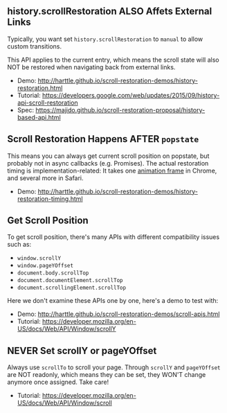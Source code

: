 ## history.scrollRestoration ALSO Affets External Links

Typically, you want set `history.scrollRestoration` to `manual` to allow custom transitions.

This API applies to the current entry,
which means the scroll state will also NOT be restored when navigating back from external links.

* Demo: http://harttle.github.io/scroll-restoration-demos/history-restoration.html
* Tutorial: https://developers.google.com/web/updates/2015/09/history-api-scroll-restoration
* Spec: https://majido.github.io/scroll-restoration-proposal/history-based-api.html

## Scroll Restoration Happens AFTER `popstate`

This means you can always get current scroll position on popstate,
but probably not in async callbacks (e.g. Promises).
The actual restoration timing is implementation-related:
It takes one [animation frame][requestAnimationFrame] in Chrome, and several more in Safari.

* Demo: http://harttle.github.io/scroll-restoration-demos/history-restoration-timing.html

## Get Scroll Position

To get scroll position, there's many APIs with different compatibility issues such as:

* `window.scrollY`
* `window.pageYOffset`
* `document.body.scrollTop`
* `document.documentElement.scrollTop`
* `document.scrollingElement.scrollTop`

Here we don't examine these APIs one by one, here's a demo to test with:

* Demo: http://harttle.github.io/scroll-restoration-demos/scroll-apis.html
* Tutorial: https://developer.mozilla.org/en-US/docs/Web/API/Window/scrollY

## NEVER Set scrollY or pageYOffset

Always use `scrollTo` to scroll your page.
Through `scrollY` and `pageYOffset` are NOT readonly, which means they can be set,
they WON'T change anymore once assigned. Take care!

* Tutorial: https://developer.mozilla.org/en-US/docs/Web/API/Window/scroll

[requestAnimationFrame]: https://developer.mozilla.org/en-US/docs/Web/API/window/requestAnimationFrame
